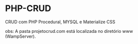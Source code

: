 # PHP-CRUD

CRUD com PHP Procedural, MYSQL e Materialize CSS

obs: A pasta projetocrud.com está localizada no diretório www (WampServer).
